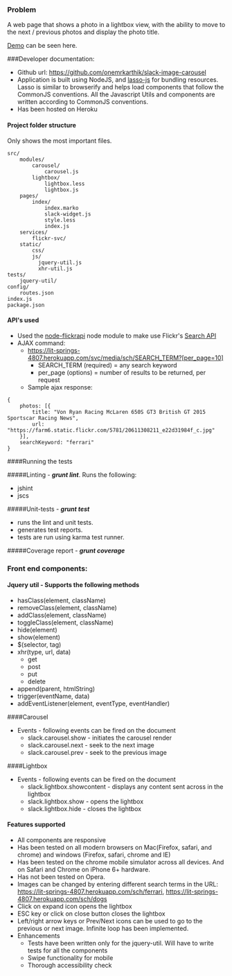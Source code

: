 ### Problem
A web page that shows a photo in a lightbox view, with the ability to move to the next / previous photos and display the photo title. 

[Demo](https://lit-springs-4807.herokuapp.com/sch/cats) can be seen here. 

###Developer documentation:
* Github url: https://github.com/onemrkarthik/slack-image-carousel
* Application is built using NodeJS, and [lasso-js](https://github.com/lasso-js/lasso) for bundling resources. Lasso is similar to browserify and helps load components that follow the CommonJS conventions. All the Javascript Utils and components are written according to CommonJS conventions.
* Has been hosted on Heroku

#### Project folder structure 
Only shows the most important files. 
```
src/
    modules/
        carousel/
            carousel.js 
        lightbox/
            lightbox.less
            lightbox.js 
    pages/
        index/
            index.marko
            slack-widget.js
            style.less
            index.js
    services/
        flickr-svc/
    static/
        css/
        js/
          jquery-util.js
          xhr-util.js
tests/
    jquery-util/
config/
    routes.json
index.js
package.json
``` 

#### API's used
* Used the [node-flickrapi](https://github.com/Pomax/node-flickrapi) node module to make use Flickr's [Search API](https://www.flickr.com/services/api/flickr.photos.search.html)
* AJAX command: 
   * https://lit-springs-4807.herokuapp.com/svc/media/sch/SEARCH_TERM?[per_page=10]
      * SEARCH_TERM (required) = any search keyword
      * per_page (options) = number of results to be returned, per request
   * Sample ajax response:
```
{
    photos: [{
        title: "Von Ryan Racing McLaren 650S GT3 British GT 2015 Sportscar Racing News",
        url: "https://farm6.static.flickr.com/5781/20611308211_e22d31984f_c.jpg"
    }],
    searchKeyword: "ferrari"
}
```

####Running the tests

#####Linting - **_grunt lint_**. Runs the following:
* jshint
* jscs

#####Unit-tests - **_grunt test_** 
* runs the lint and unit tests. 
* generates test reports. 
* tests are run using karma test runner. 

#####Coverage report - **_grunt coverage_**

### Front end components:
#### Jquery util - Supports the following methods
  * hasClass(element, className)
  * removeClass(element, className)
  * addClass(element, className)
  * toggleClass(element, className)
  * hide(element)
  * show(element)
  * $(selector, tag)
  * xhr(type, url, data)
     * get
     * post
     * put
     * delete
  * append(parent, htmlString)
  * trigger(eventName, data)
  * addEventListener(element, eventType, eventHandler)

####Carousel
* Events - following events can be fired on the document
    * slack.carousel.show - initiates the carousel render
    * slack.carousel.next - seek to the next image
    * slack.carousel.prev - seek to the previous image

####Lightbox
* Events - following events can be fired on the document
    * slack.lightbox.showcontent - displays any content sent across in the lightbox
    * slack.lightbox.show - opens the lightbox
    * slack.lightbox.hide - closes the lightbox


#### Features supported
* All components are responsive
* Has been tested on all modern browsers on Mac(Firefox, safari, and chrome) and windows (Firefox, safari, chrome and IE)
* Has been tested on the chrome mobile simulator across all devices. And on Safari and Chrome on iPhone 6+ hardware.
* Has not been tested on Opera.  
* Images can be changed by entering different search terms in the URL: https://lit-springs-4807.herokuapp.com/sch/ferrari, https://lit-springs-4807.herokuapp.com/sch/dogs
* Click on expand icon opens the lightbox
* ESC key or click on close button closes the lightbox
* Left/right arrow keys or Prev/Next icons can be used to go to the previous or next image. Infinite loop has been implemented. 
* Enhancements
    * Tests have been written only for the jquery-util. Will have to write tests for all the components
    * Swipe functionality for mobile
    * Thorough accessibility check
